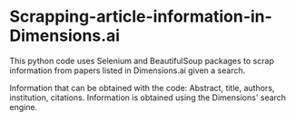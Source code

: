 # Scrapping-article-information-in-Dimensions.ai
This python code uses Selenium and BeautifulSoup packages to scrap information from papers listed in Dimensions.ai given a search.


Information that can be obtained with the code: Abstract, title, authors, institution, citations.
Information is obtained using the Dimensions' search engine.
